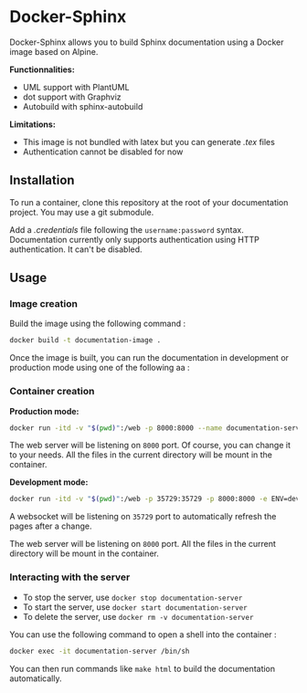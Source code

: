 # Docker-Sphinx

Docker-Sphinx allows you to build Sphinx documentation using a Docker
image based on Alpine.

**Functionnalities:**

- UML support with PlantUML
- dot support with Graphviz
- Autobuild with sphinx-autobuild

**Limitations:**

- This image is not bundled with latex but you can generate *.tex* files
- Authentication cannot be disabled for now

## Installation

To run a container, clone this repository at the root of your documentation project.
You may use a git submodule.

Add a *.credentials* file following the `username:password` syntax. Documentation
currently only supports authentication using HTTP authentication. It can't be
disabled.

## Usage

### Image creation

Build the image using the following command :

```sh
docker build -t documentation-image .
```

Once the image is built, you can run the documentation in development or production
mode using one of the following aa :

### Container creation

**Production mode:**

```sh
docker run -itd -v "$(pwd)":/web -p 8000:8000 --name documentation-server documentation-image
```

The web server will be listening on `8000` port. Of course, you can change it to your
needs. All the files in the current directory will be mount in the container.

**Development mode:**

```sh
docker run -itd -v "$(pwd)":/web -p 35729:35729 -p 8000:8000 -e ENV=dev --name documentation-server documentation-image
```

A websocket will be listening on `35729` port to automatically refresh the pages
after a change.

The web server will be listening on `8000` port. All the files in the current
directory will be mount in the container.

### Interacting with the server

- To stop the server, use `docker stop documentation-server`
- To start the server, use `docker start documentation-server`
- To delete the server, use `docker rm -v documentation-server`

You can use the following command to open a shell into the container :

```sh
docker exec -it documentation-server /bin/sh
```

You can then run commands like `make html` to build the documentation automatically.
